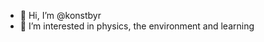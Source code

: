- 👋 Hi, I’m @konstbyr
- 👀 I’m interested in physics, the environment and learning

<!---
konstbyr/konstbyr is a ✨ special ✨ repository because its `README.md` (this file) appears on your GitHub profile.
You can click the Preview link to take a look at your changes.
--->
